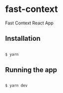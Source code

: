# fast-context
Fast Context React App

## Installation

``` bash

$ yarn 

```

## Running the app

``` bash

$ yarn dev

```
